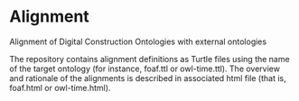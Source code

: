 # Alignment
Alignment of Digital Construction Ontologies with external ontologies

The repository contains alignment definitions as Turtle files using the name of the target ontology (for instance, foaf.ttl or owl-time.ttl). The overview and rationale of the alignments is described in associated html file (that is, foaf.html or owl-time.html). 
